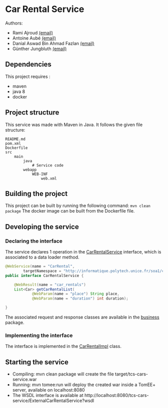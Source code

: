 # Car Rental Service
Authors: 
* Rami Ajroud [(email)](rami.ajroud@etu.unice.fr)
* Antoine Aubé [(email)](antoine.aube@etu.unice.fr)
* Danial Aswad Bin Ahmad Fazlan [(email)](danial-aswad.bin-ahmad-fazlan@etu.unice.fr)
* Günther Jungbluth [(email)](gunther.jungbluth@etu.unice.fr)

## Dependencies
This project requires :
- maven
- java 8
- docker

## Project structure
This service was made with Maven in Java. It follows the given file structure:
```
README.md
pom.xml
Dockerfile
src
    main
        java
            # Service code
        webapp
            WEB-INF
                web.xml
``` 

## Building the project
This project can be built by running the following command: `mvn clean package`
The docker image can be built from the Dockerfile file.

## Developing the service

### Declaring the interface

The service declares 1 operation in the [CarRentalService](https://github.com/scipio3000/polytech-soa/blob/develop/services/cars/src/main/java/service/CarRentalService.java) interface, which is associated to a data loader method.

```java
@WebService(name = "CarRental",
        targetNamespace = "http://informatique.polytech.unice.fr/soa1/cookbook/")
public interface CarRentalService {

    @WebResult(name = "car_rentals")
    List<Car> getCarRentalList(
            @WebParam(name = "place") String place,
            @WebParam(name = "duration") int duration);

}
```
The associated request and response classes are available in the [business](https://github.com/scipio3000/polytech-soa/tree/develop/services/cars/src/main/java/business) package.

### Implementing the interface

The interface is implemented in the [CarRentalImpl](https://github.com/scipio3000/polytech-soa/blob/develop/services/cars/src/main/java/service/CarRentalImpl.java) class.

## Starting the service

* Compiling: mvn clean package will create the file target/tcs-cars-service.war
* Running: mvn tomee:run will deploy the created war inside a TomEE+ server, available on localhost:8080
* The WSDL interface is available at http://localhost:8080/tcs-cars-service/ExternalCarRentalService?wsdl